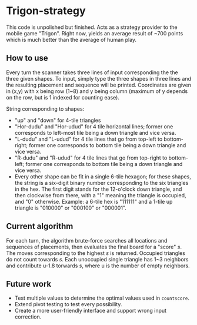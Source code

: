 # Trigon-strategy

This code is unpolished but finished. Acts as a strategy provider to the mobile game "Trigon". Right now, yields an average result of ~700 points which is much better than the average of human play.

## How to use

Every turn the scanner takes three lines of input corresponding the the three given shapes. To input, simply type the three shapes in three lines and the resulting placement and sequence will be printed. Coordinates are given in (x,y) with x being row (1~8) and y being column (maximum of y depends on the row, but is 1 indexed for counting ease).

String corresponding to shapes:
  * "up" and "down" for 4-tile triangles
  * "Hor-dudu" and "Hor-udud" for 4 tile horizontal lines; former one corresponds to left-most tile being a down triangle and vice versa.
  * "L-dudu" and "L-udud" for 4 tile lines that go from top-left to bottom-right; former one corresponds to bottom tile being a down triangle and vice versa.
  * "R-dudu" and "R-udud" for 4 tile lines that go from top-right to bottom-left; former one corresponds to bottom tile being a down triangle and vice versa.
  * Every other shape can be fit in a single 6-tile hexagon; for these shapes, the string is a six-digit binary number corresponding to the six triangles in the hex. The first digit stands for the 12-o'clock down triangle, and then clockwise from there, with a "1" meaning the triangle is occupied, and "0" otherwise. Example: a 6-tile hex is "111111" and a 1-tile up triangle is "010000" or "000100" or "000001".

## Current algorithm

For each turn, the algorithm brute-force searches all locations and sequences of placements, then evaluates the final board for a "score" *s*. The moves corresponding to the highest *s* is returned. Occupied triangles do not count towards *s*. Each unoccupied single triangle has 1~3 neighbors and contribute u-1.8 torwards *s*, where u is the number of empty neighbors.

## Future work
  * Test multiple values to determine the optimal values used in <code>countscore</code>.
  * Extend pivot testing to test every possibility.
  * Create a more user-friendly interface and support wrong input correction.
